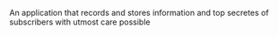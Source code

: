 An application that records and stores information and top secretes of subscribers with utmost care possible
